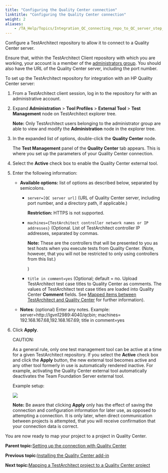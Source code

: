 ```yaml
--- 
title: "Configuring the Quality Center connection"
linktitle: "Configuring the Quality Center connection"
weight: 2
aliases: 
    - /TA_Help/Topics/Integration_QC_connecting_repo_to_QC_server_step_1.html
---
```


Configure a TestArchitect repository to allow it to connect to a Quality Center server.

Ensure that, within the TestArchitect Client repository with which you are working, your account is a member of the [administrators group](/TA_Administration/Topics/User_administration.html). You should also have the URL of the Quality Center server, including the port number.

To set up the TestArchitect repository for integration with an HP Quality Center server:

1.  From a TestArchitect client session, log in to the repository for with an administrative account.

2.  Expand **Administration** \> **Tool Profiles** \> **External Tool** \> **Test Management** node on TestArchitect explorer tree.

    **Note:** Only TestArchitect users belonging to the administrator group are able to view and modify the **Administration** node in the explorer tree.

3.  In the expanded list of options, double-click the **Quality Center** node.

    The **Test Management** panel of the **Quality Center** tab appears. This is where you set up the parameters of your Quality Center connection.

4.  Select the **Active** check box to enable the Quality Center external tool.

5.  Enter the following information:

    -   **Available options:** list of options as described below, separated by semicolons.
        -   `server=[QC server url]` \(URL of Quality Center server, including port number, and a directory path, if applicable.\)

            **Restriction:** HTTPS is not supported.

        -   `machines={TestArchitect controller network names or IP addresses}` \(Optional. List of TestArchitect controller IP addresses, separated by commas.

            **Note:** These are the controllers that will be presented to you as test hosts when you execute tests from Quality Center. \(Note, however, that you will not be restricted to only using controllers from this list.\)

            \)

        -   `title in comment=yes` \(Optional; default = no. Upload TestArchitect test case titles to Quality Center as comments. The values of TestArchitect test case titles are loaded into Quality Center **Comment** fields. See [Mapped items between TestArchitect and Quality Center](ug_QC_mapped_items.html#ph_zhz_cg3_tm) for further information\).
    -   **Notes**: \(optional\) Enter any notes.
    Example: server=http://lgvn12989:4040/qcbin; machines= 192.168.167.68,192.168.167.69; title in comment=yes

6.  Click **Apply**.

    CAUTION:

    As a general rule, only one test management tool can be active at a time for a given TestArchitect repository. If you select the **Active** check box and click the **Apply** button, the new external tool becomes active and any other tool formerly in use is automatically rendered inactive. For example, activating the Quality Center external tool automatically deactivates the Team Foundation Server external tool.

    Example setup:

    ![](/images//Images/QC_connection.png)

    **Note:** Be aware that clicking **Apply** only has the effect of saving the connection and configuration information for later use, as opposed to attempting a connection. It is only later, when direct communication between projects is attempted, that you will receive confirmation that your connection data is correct.


You are now ready to map your project to a project in Quality Center.

**Parent topic:**[Setting up the connection with Quality Center](/TA_Help/Topics/Integration_QC_connecting_repo_to_QC_server.html)

**Previous topic:**[Installing the Quality Center add-in](/TA_Help/Topics/Integration_QC_connecting_repo_to_QC_server_step_1.5.html)

**Next topic:**[Mapping a TestArchitect project to a Quality Center project](/TA_Help/Topics/Integration_QC_connecting_repo_to_QC_server_step_2.html)

